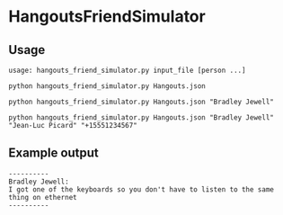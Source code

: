 # HangoutsFriendSimulator

## Usage

`usage: hangouts_friend_simulator.py input_file [person ...]`

`python hangouts_friend_simulator.py Hangouts.json`

`python hangouts_friend_simulator.py Hangouts.json "Bradley Jewell"`

`python hangouts_friend_simulator.py Hangouts.json "Bradley Jewell" "Jean-Luc Picard" "+15551234567"`

## Example output

```
----------
Bradley Jewell:
I got one of the keyboards so you don't have to listen to the same thing on ethernet
----------
```
